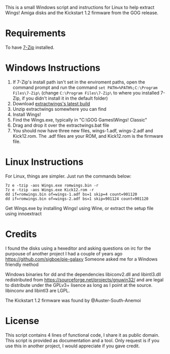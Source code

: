This is a small Windows script and instructions for Linux to help extract Wings! Amiga disks and the Kickstart 1.2 firmware from the GOG release.

# Requirements

To have [7-Zip](https://www.7-zip.org/) installed.

# Windows Instructions

1. If 7-Zip's install path isn't set in the enviroment paths, open the command prompt and run the command `set PATH=%PATH%;C:\Program Files\7-Zip\` (change `C:\Program Files\7-Zip\` to where you installed 7-Zip, if you didn't install it in the default folder)
2. Download [extractwings's latest build](https://github.com/sigboe/extractwings/archive/refs/heads/master.zip)
3. Unzip extractwings somewhere you can find
4. Install Wings!
5. Find the Wings.exe, typically in "C:\GOG Games\Wings! Classic"
6. Drag and drop it over the extractwings.bat file
7. You should now have three new files, wings-1.adf, wings-2.adf and Kick12.rom. The .adf files are your ROM, and Kick12.rom is the firmware file.

# Linux Instructions
For Linux, things are simpler. Just run the commands below:

```
7z e -tzip -aos Wings.exe romwings.bin -r
7z e -tzip -aos Wings.exe Kick12.rom -r
dd if=romwings.bin of=wings-1.adf bs=1 skip=4 count=901120
dd if=romwings.bin of=wings-2.adf bs=1 skip=901124 count=901120
```
Get Wings.exe by installing Wings! using Wine, or extract the setup file using innoextract

# Credits

I found the disks using a hexeditor and asking questions on irc for the purpouse of another project I had a couple of years ago https://github.com/sigboe/pie-galaxy
Someone asked me for a Windows friendly method

Windows binaries for dd and the dependencies libiconv2.dll and libintl3.dll redistributed from https://sourceforge.net/projects/gnuwin32/ and are legal to distribute under the GPLv3+ lisence as long as I point at the source. libinconv and libintl3 are LGPL.

The Kickstart 1.2 firmware was found by @Auster-South-Anemoi 

# License

This script contains 4 lines of functional code, I share it as public domain. This script is provided as documentation and a tool. Only request is if you use this in another project, I would appreciate if you gave credit.
